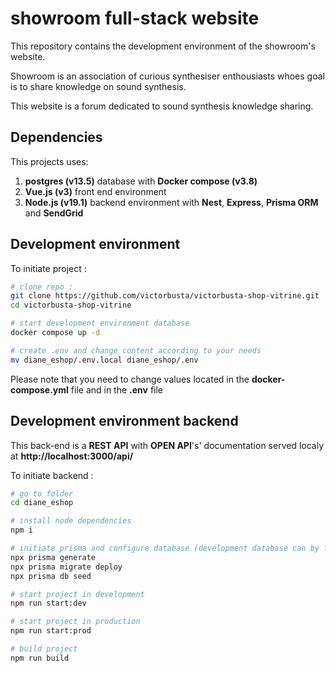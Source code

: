 # showroom full-stack website

This repository contains the development environment of the showroom's website.

Showroom is an association of curious synthesiser enthousiasts whoes goal is to share knowledge on sound synthesis.

This website is a forum dedicated to sound synthesis knowledge sharing.

## Dependencies

This projects uses: 
1) **postgres (v13.5)** database with **Docker compose (v3.8)**
2) **Vue.js (v3)** front end environment 
3) **Node.js (v19.1)** backend environment with **Nest**, **Express**, **Prisma ORM** and **SendGrid**

## Development environment

To initiate project :
```bash
# clone repo : 
git clone https://github.com/victorbusta/victorbusta-shop-vitrine.git
cd victorbusta-shop-vitrine

# start development environment database
docker compose up -d

# create .env and change content according to your needs
mv diane_eshop/.env.local diane_eshop/.env
```

Please note that you need to change values located in the **docker-compose.yml** file and in the **.env** file

## Development environment backend

This back-end is a **REST API** with **OPEN API**'s' documentation served localy at **http://localhost:3000/api/**

To initiate backend :
```bash
# go to folder
cd diane_eshop

# install node dependencies
npm i

# initiate prisma and configure database (development database can by found in the full-stack repo)
npx prisma generate
npx prisma migrate deploy
npx prisma db seed

# start project in development
npm run start:dev

# start project in production
npm run start:prod

# build project
npm run build
```
